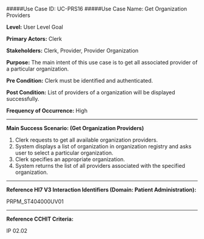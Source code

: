 #####Use Case ID: UC-PRS16
#####Use Case Name: Get Organization Providers

**Level:**                     User Level Goal

**Primary Actors:**            Clerk 

**Stakeholders:**              Clerk, Provider, Provider Organization

**Purpose:**                   The main intent of this use case is to get all associated provider of a particular organization.

**Pre Condition:**             Clerk must be identified and authenticated. 

**Post Condition:**            List of providers of a organization will be displayed successfully.

**Frequency of Occurrence:**   High
__________________________________________________________
**Main Success Scenario: (Get Organization Providers)**

1. Clerk requests to get all available organization providers.
2. System displays a list of organization in organization registry and asks user to select a particular organization.
3. Clerk specifies an appropriate organization.
4. System returns the list of all providers associated with the specified organization.


________________________________________________________________________
**Reference Hl7 V3 Interaction Identifiers (Domain: Patient Administration):**

PRPM_ST404000UV01
_______________________________________________________________
**Reference CCHIT Criteria:**

IP 02.02
